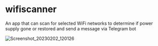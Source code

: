 # wifiscanner
An app that can scan for selected WiFi networks to determine if power supply gone or restored and send a message via Telegram bot

![Screenshot_20230202_120126](https://user-images.githubusercontent.com/4967255/216308059-0a12f43e-7e10-415d-8e69-1e0a4a69e7a8.png)
